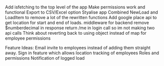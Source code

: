 Add isfetching to the top level of the app
Make permissions work and functional
Export to CSV/Excel option
Styalise app
Combined NewLoad and LoadItem to remove a lot of the rewritten functions
Add google place api to get location for start and end of loads.
middleware for backend
remove $numberdecimal in response
return /me in login call so im not making two api calls
Think about reverting back to using object instead of map for employee permissions

  
Feature Ideas:
Email invite to employees instead of adding them straight away.
Sign in feature which allows location tracking of employees
Roles and permissions
Notification of logged load